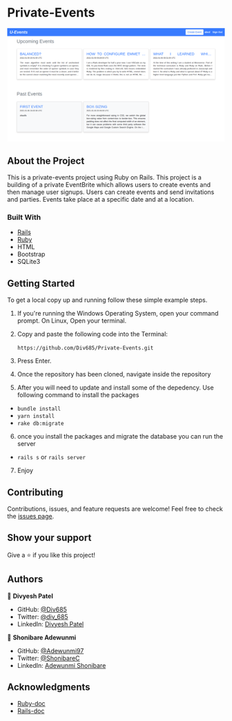 # Private-Events

![screenshot](screencapture.png)

## About the Project

This is a private-events project using Ruby on Rails.  This project is a building of a private EventBrite which allows users to create events and then manage user signups. Users can create events and send invitations and parties. Events take place at a specific date and at a location.

### Built With

- [Rails](https://guides.rubyonrails.org/)
- [Ruby](https://www.ruby-lang.org/en/)
- HTML
- Bootstrap
- SQLite3


## Getting Started

To get a local copy up and running follow these simple example steps.

1. If you're running the Windows Operating System, open your command prompt. On Linux, Open your terminal.

2. Copy and paste the following code into the Terminal:

   ```https://github.com/Div685/Private-Events.git ```

3. Press Enter.

4. Once the repository has been cloned, navigate inside the repository

5. After you will need to update and install some of the depedency. Use following command to install the packages
 - `bundle install`
 - `yarn install`
 - `rake db:migrate`

6. once you install the packages and migrate the database you can run the server
 - `rails s` or `rails server`

7. Enjoy



## Contributing

Contributions, issues, and feature requests are welcome!
Feel free to check the [issues page](../../issues).

## Show your support

Give a ⭐️ if you like this project!


## Authors


👤 **Divyesh Patel**

- GitHub: [@Div685](https://github.com/Div685)
- Twitter: [@div_685](https://twitter.com/div_685)
- LinkedIn: [Divyesh Patel](https://www.linkedin.com/in/divyesh-daxa-patel)

👤 **Shonibare Adewunmi**

- GitHub: [@Adewunmi97](https://github.com/Adewunmi97)
- Twitter: [@ShonibareC](https://twitter.com/ShonibareC)
- LinkedIn: [Adewunmi Shonibare](https://www.linkedin.com/in/adewunmi-shonibare-a2a7b0200/)


## Acknowledgments

- [Ruby-doc](https://ruby-doc.org/core-2.6.5)
- [Rails-doc](https://guides.rubyonrails.org/)